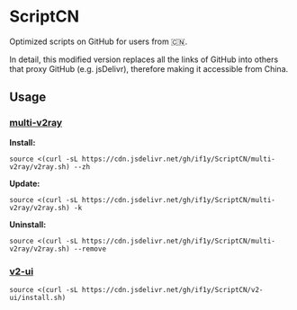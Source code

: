 # ScriptCN

Optimized scripts on GitHub for users from 🇨🇳.

In detail, this modified version replaces all the links of GitHub into others that proxy GitHub (e.g. jsDelivr), therefore making it accessible from China.


## Usage

### [multi-v2ray](https://github.com/Jrohy/multi-v2ray)

**Install:**
```
source <(curl -sL https://cdn.jsdelivr.net/gh/if1y/ScriptCN/multi-v2ray/v2ray.sh) --zh
```

**Update:**
```
source <(curl -sL https://cdn.jsdelivr.net/gh/if1y/ScriptCN/multi-v2ray/v2ray.sh) -k
```

**Uninstall:**
```
source <(curl -sL https://cdn.jsdelivr.net/gh/if1y/ScriptCN/multi-v2ray/v2ray.sh) --remove
```

### [v2-ui](https://github.com/sprov065/v2-ui)

```
source <(curl -sL https://cdn.jsdelivr.net/gh/if1y/ScriptCN/v2-ui/install.sh)
```